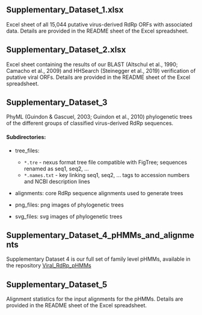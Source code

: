 ## Supplementary_Dataset_1.xlsx
Excel sheet of all 15,044 putative virus-derived RdRp ORFs with associated data. Details are provided in the README sheet of the Excel spreadsheet.

## Supplementary_Dataset_2.xlsx
Excel sheet containing the results of our BLAST (Altschul et al., 1990; Camacho et al., 2009) and HHSearch (Steinegger et al., 2019) verification of putative viral ORFs. Details are provided in the README sheet of the Excel spreadsheet.

## Supplementary_Dataset_3
PhyML (Guindon & Gascuel, 2003; Guindon et al., 2010) phylogenetic trees of the different groups of classified virus-derived RdRp sequences. 

#### Subdirectories:
* tree_files:
	* `*.tre` - nexus format tree file compatible with FigTree; sequences renamed as
     seq1, seq2, ...
  	* `*.names.txt` - key linking seq1, seq2, ... tags to accession numbers and NCBI
     description lines

* alignments: core RdRp sequence alignments used to generate trees

* png_files: png images of phylogenetic trees

* svg_files: svg images of phylogenetic trees

## Supplementary_Dataset_4_pHMMs_and_alignments
Supplementary Dataset 4 is our full set of family level pHMMs, available in the repository [Viral_RdRp_pHMMs](https://github.com/ingridole/ViralRdRp_pHMMs)

## Supplementary_Dataset_5
Alignment statistics for the input alignments for the pHMMs. Details are provided in the README sheet of the Excel spreadsheet.